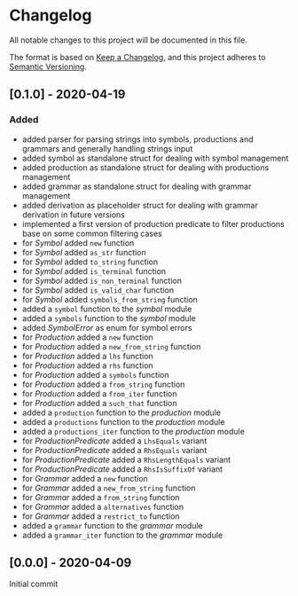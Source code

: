 # Changelog

All notable changes to this project will be documented in this file.

The format is based on [Keep a Changelog](https://keepachangelog.com/en/1.0.0/),
and this project adheres to [Semantic Versioning](https://semver.org/spec/v2.0.0.html).

## [0.1.0] - 2020-04-19

### Added

- added parser for parsing strings into symbols, productions and grammars and generally handling strings input
- added symbol as standalone struct for dealing with symbol management
- added production as standalone struct for dealing with productions management
- added grammar as standalone struct for dealing with grammar management
- added derivation as placeholder struct for dealing with grammar derivation in future versions
- implemented a first version of production predicate to filter productions base on some common filtering cases
- for *Symbol* added `new` function
- for *Symbol* added `as_str` function
- for *Symbol* added `to_string` function
- for *Symbol* added `is_terminal` function
- for *Symbol* added `is_non_terminal` function
- for *Symbol* added `is_valid_char` function
- for *Symbol* added `symbols_from_string` function
- added a `symbol` function to the *symbol* module
- added a `symbols` function to the *symbol* module
- added *SymbolError* as enum for symbol errors
- for *Production* added a `new` function
- for *Production* added a `new_from_string` function
- for *Production* added a `lhs` function
- for *Production* added a `rhs` function
- for *Production* added a `symbols` function
- for *Production* added a `from_string` function
- for *Production* added a `from_iter` function
- for *Production* added a `such_that` function
- added a `production` function to the *production* module
- added a `productions` function to the *production* module
- added a `productions_iter` function to the *production* module
- for *ProductionPredicate* added a `LhsEquals` variant
- for *ProductionPredicate* added a `RhsEquals` variant
- for *ProductionPredicate* added a `RhsLengthEquals` variant
- for *ProductionPredicate* added a `RhsIsSuffixOf` variant
- for *Grammar* added a `new` function
- for *Grammar* added a `new_from_string` function
- for *Grammar* added a `from_string` function
- for *Grammar* added a `alternatives` function
- for *Grammar* added a `restrict_to` function
- added a `grammar` function to the *grammar* module
- added a `grammar_iter` function to the *grammar* module

## [0.0.0] - 2020-04-09

Initial commit
